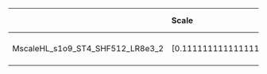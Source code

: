 |                                  | Scale                | Scale tensor                                  | Learning Rate   | Number of parameters   | Best PSNR            |
|:---------------------------------|:---------------------|:----------------------------------------------|:----------------|:-----------------------|:---------------------|
| MscaleHL_s1o9_ST4_SHF512_LR8e3_2 | [0.1111111111111111] | [0.1111111111111111, 0.1111111111111111, 4.0] | [0.008]         | [166275]               | [29.310364723205566] |
